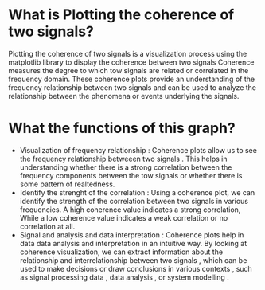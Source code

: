# What is  Plotting the coherence of two signals?
Plotting the coherence of two signals is a visualization process using the matplotlib library to display the coherence 
between two signals Coherence measures the degree to which tow signals are related or correlated 
in the frequency domain. These coherence plots provide an understanding of the frequency relationship between 
two signals and can be used to analyze the relationship between the phenomena or events underlying the signals.

# What the functions of this graph?
- Visualization of frequency relationship : Coherence plots allow us to see the frequency relationship betweeen two
  signals . This helps in understanding whether there is a strong correlation between the frequency components between the tow
  signals or whether there is some pattern of realtedness.
- Identify the strenght of the correlation : Using a coherence plot, we can identify the strength of the correlation between two signals
  in various frequencies. A high coherence value indicates a strong correlation, While a low coherence value indicates a weak correlation
  or no correlation at all.
- Signal and analysis and data interpretation : Coherence plots help in data data analysis and interpretation in an intuitive way. By looking
  at coherence visualization, we can extract information about the relationship and interrelationship between two signals , which can be
  used to make decisions or draw conclusions in various contexts , such as signal processing data , data analysis , or system modelling .
